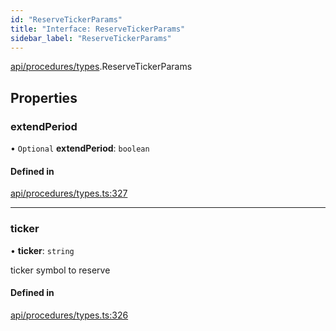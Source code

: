 ```yaml
---
id: "ReserveTickerParams"
title: "Interface: ReserveTickerParams"
sidebar_label: "ReserveTickerParams"
---
```


[api/procedures/types](../../../../../modules/API/Procedures/Types/Types.md).ReserveTickerParams

## Properties

### extendPeriod

• `Optional` **extendPeriod**: `boolean`

#### Defined in

[api/procedures/types.ts:327](https://github.com/PolymeshAssociation/polymesh-sdk/blob/acc2284c/src/api/procedures/types.ts#L327)

___

### ticker

• **ticker**: `string`

ticker symbol to reserve

#### Defined in

[api/procedures/types.ts:326](https://github.com/PolymeshAssociation/polymesh-sdk/blob/acc2284c/src/api/procedures/types.ts#L326)
